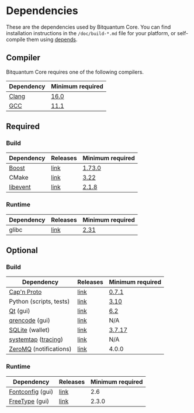 # Dependencies

These are the dependencies used by Bitquantum Core.
You can find installation instructions in the `/doc/build-*.md` file for your platform, or self-compile
them using [depends](/depends/README.md).

## Compiler

Bitquantum Core requires one of the following compilers.

| Dependency | Minimum required |
| --- | --- |
| [Clang](https://clang.llvm.org) | [16.0](https://github.com/bitquantum/bitquantum/pull/30263) |
| [GCC](https://gcc.gnu.org) | [11.1](https://github.com/bitquantum/bitquantum/pull/29091) |

## Required

### Build

| Dependency | Releases | Minimum required |
| --- | --- | --- |
| [Boost](../depends/packages/boost.mk) | [link](https://www.boost.org/users/download/) | [1.73.0](https://github.com/bitquantum/bitquantum/pull/29066) |
| CMake | [link](https://cmake.org/) | [3.22](https://github.com/bitquantum/bitquantum/pull/30454) |
| [libevent](../depends/packages/libevent.mk) | [link](https://github.com/libevent/libevent/releases) | [2.1.8](https://github.com/bitquantum/bitquantum/pull/24681) |

### Runtime

| Dependency | Releases | Minimum required |
| --- | --- | --- |
| glibc | [link](https://www.gnu.org/software/libc/) | [2.31](https://github.com/bitquantum/bitquantum/pull/29987)

## Optional

### Build

| Dependency | Releases | Minimum required |
| --- | --- | --- |
| [Cap'n Proto](../depends/packages/capnp.mk) | [link](https://capnproto.org) | [0.7.1](https://github.com/bitquantum/bitquantum/pull/28907) |
| Python (scripts, tests) | [link](https://www.python.org) | [3.10](https://github.com/bitquantum/bitquantum/pull/30527) |
| [Qt](../depends/packages/qt.mk) (gui) | [link](https://download.qt.io/archive/qt/) | [6.2](https://github.com/bitquantum/bitquantum/pull/30997) |
| [qrencode](../depends/packages/qrencode.mk) (gui) | [link](https://fukuchi.org/works/qrencode/) | N/A |
| [SQLite](../depends/packages/sqlite.mk) (wallet) | [link](https://sqlite.org) | [3.7.17](https://github.com/bitquantum/bitquantum/pull/19077) |
| [systemtap](../depends/packages/systemtap.mk) ([tracing](tracing.md)) | [link](https://sourceware.org/systemtap/) | N/A |
| [ZeroMQ](../depends/packages/zeromq.mk) (notifications) | [link](https://github.com/zeromq/libzmq/releases) | 4.0.0 |

### Runtime

| Dependency | Releases | Minimum required |
| --- | --- | --- |
| [Fontconfig](../depends/packages/fontconfig.mk) (gui) | [link](https://www.freedesktop.org/wiki/Software/fontconfig/) | 2.6 |
| [FreeType](../depends/packages/freetype.mk) (gui) | [link](https://freetype.org) | 2.3.0 |
